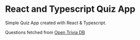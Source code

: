# React and Typescript Quiz App

Simple Quiz App created with React & Typescript.

Questions fetched from [Open Trivia DB](https://opentdb.com/)
